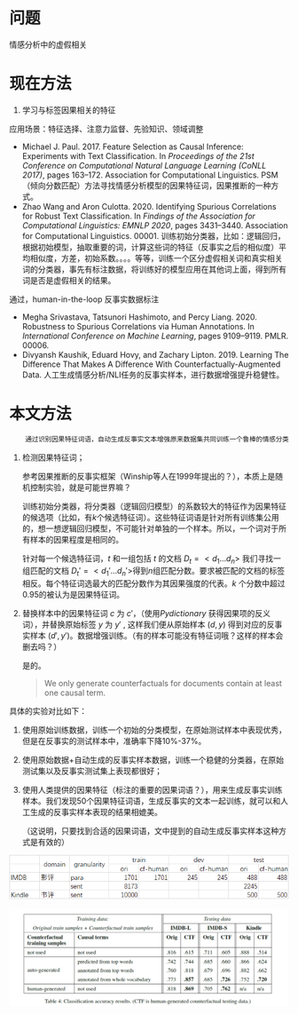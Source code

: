 # 问题
情感分析中的虚假相关
# 现在方法
1. 学习与标签因果相关的特征

  应用场景：特征选择、注意力监督、先验知识、领域调整

  - Michael J. Paul. 2017. Feature Selection as Causal Inference: Experiments with Text Classification. In *Proceedings of the 21st Conference on Computational Natural Language      Learning (CoNLL 2017)*, pages 163–172. Association for Computational Linguistics. PSM（倾向分数匹配）方法寻找情感分析模型的因果特征词，因果推断的一种方式。
  - Zhao Wang and Aron Culotta. 2020. Identifying Spurious Correlations for Robust Text Classification. In *Findings of the Association for Computational Linguistics: EMNLP 2020*, pages 3431–3440. Association for Computational Linguistics. 00001. 训练初始分类器，比如：逻辑回归，根据初始模型，抽取重要的词，计算这些词的特征（反事实之后的相似度）平均相似度，方差，初始系数。。。。等等，训练一个区分虚假相关词和真实相关词的分类器，事先有标注数据，将训练好的模型应用在其他词上面，得到所有词是否是虚假相关的结果。

  通过，human-in-the-loop 反事实数据标注

  - Megha Srivastava, Tatsunori Hashimoto, and Percy Liang. 2020. Robustness to Spurious Correlations via Human Annotations. In *International Conference on Machine Learning*, pages 9109–9119. PMLR. 00006.
  - Divyansh Kaushik, Eduard Hovy, and Zachary Lipton. 2019. Learning The Difference That Makes A Difference With Counterfactually-Augmented Data. 人工生成情感分析/NLI任务的反事实样本，进行数据增强提升稳健性。

  # 本文方法

```python
    通过识别因果特征词语，自动生成反事实文本增强原来数据集共同训练一个鲁棒的情感分类模型
```

1. 检测因果特征词；

   参考因果推断的反事实框架（Winship等人在1999年提出的？），本质上是随机控制实验，就是可能世界嘛？

   训练初始分类器，将分类器（逻辑回归模型）的系数较大的特征作为因果特征的候选项（比如，有$k$​​ 个候选特征词）。这些特征词语是针对所有训练集公用的，想一想逻辑回归模型，不可能针对单独的一个样本。所以，一个词对于所有样本的因果程度是相同的。

   针对每一个候选特征词，$t$ 和一组包括 $t$ 的文档 $D_t=<d_1...d_n>$ 我们寻找一组匹配的文档  $D_t'=<d_1'...d_n'>$​​​  得到$n$​ 组匹配分数。要求被匹配的文档的标签相反。每个特征词选最大的匹配分数作为其因果强度的代表。$k$ 个分数中超过0.95的被认为是因果特征词。

2. 替换样本中的因果特征词 $c$ 为 $c'$，（使用$Pydictionary$ 获得因果项的反义词），并替换原始标签 $y$ 为 $y'$ , 这样我们便从原始样本 $(d, y)$ 得到对应的反事实样本 $(d', y')$​​​ 。数据增强训练。（有的样本可能没有特征词哦？这样的样本会删去吗？）

   是的。

   > We only generate counterfactuals for documents contain at least one causal term.

   

具体的实验对比如下：

1. 使用原始训练数据，训练一个初始的分类模型，在原始测试样本中表现优秀，但是在反事实的测试样本中，准确率下降10%-37%。

2. 使用原始数据+自动生成的反事实样本数据，训练一个稳健的分类器，在原始测试集以及反事实测试集上表现都很好；

3. 使用人类提供的因果特征（标注的重要的因果词语？），用来生成反事实训练样本。我们发现50个因果特征词语，生成反事实的文本一起训练，就可以和人工生成的反事实样本表现的结果相媲美。

   （这说明，只要找到合适的因果词语，文中提到的自动生成反事实样本这种方式是有效的）
   
   

![image-20210819161935323](imgs/image-20210819161935323.png#pic_center=500x400)

![image-20210819161840945](imgs/image-20210819161840945.png)























